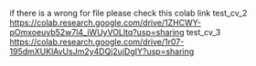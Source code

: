 if there is a wrong for file
please check this colab link
test_cv_2
https://colab.research.google.com/drive/1ZHCWY-pOmxoeuyb52w7l4_iWUyVOLltq?usp=sharing
test_cv_3
https://colab.research.google.com/drive/1r07-195dmXUKlAvUsJm2y4DQj2ujDgIY?usp=sharing
